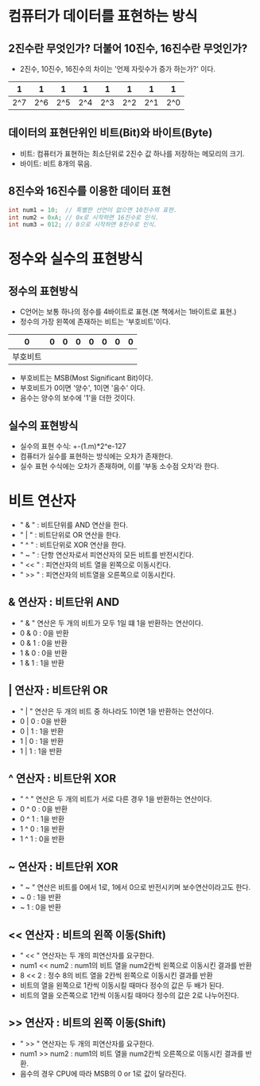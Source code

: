 # 컴퓨터가 데이터를 표현하는 방식
## 2진수란 무엇인가? 더불어 10진수, 16진수란 무엇인가?
* 2진수, 10진수, 16진수의 차이는 '언제 자릿수가 증가 하는가?' 이다.

|1|1|1|1|1|1|1|1|
|-|-|-|-|-|-|-|-|
|2^7|2^6|2^5|2^4|2^3|2^2|2^1|2^0|

## 데이터의 표현단위인 비트(Bit)와 바이트(Byte)
* 비트: 컴퓨터가 표현하는 최소단위로 2진수 값 하나를 저장하는 메모리의 크기.
* 바이트: 비트 8개의 묶음.

## 8진수와 16진수를 이용한 데이터 표현

```cpp
int num1 = 10;  // 특별한 선언이 없으면 10진수의 표현.
int num2 = 0xA; // 0x로 시작하면 16진수로 인식.
int num3 = 012; // 0으로 시작하면 8진수로 인식.
```
# 정수와 실수의 표현방식
## 정수의 표현방식
* C언어는 보통 하나의 정수를 4바이트로 표현.(본 책에서는 1바이트로 표현.)
* 정수의 가장 왼쪽에 존재하는 비트는 '부호비트'이다.

|0|0|0|0|0|0|0|0|
|--|--|--|--|--|--|--|--|
|부호비트|

* 부호비트는 MSB(Most Significant Bit)이다.
* 부호비트가 0이면 '양수', 1이면 '음수' 이다.
* 음수는 양수의 보수에 '1'을 더한 것이다.

## 실수의 표현방식
* 실수의 표현 수식: +-(1.m)*2^e-127
* 컴퓨터가 실수를 표현하는 방식에는 오차가 존재한다.
* 실수 표현 수식에는 오차가 존재하며, 이를 '부동 소수점 오차'라 한다.

# 비트 연산자
* " & " : 비트단위를 AND 연산을 한다.
* " | " : 비트단위로 OR 연산을 한다.
* " ^ " : 비트단위로 XOR 연산을 한다.
* " ~ " : 단항 연산자로서 피연산자의 모든 비트를 반전시킨다.
* " << " : 피연산자의 비트 열을 왼쪽으로 이동시킨다.
* " >> " : 피연산자의 비트열을 오른쪽으로 이동시킨다.

## & 연산자 : 비트단위 AND
* " & " 연산은 두 개의 비트가 모두 1일 떄 1을 반환하는 연산이다.
* 0 & 0 : 0을 반환
* 0 & 1 : 0을 반환
* 1 & 0 : 0을 반환
* 1 & 1 : 1을 반환

## | 연산자 : 비트단위 OR
* " | " 연산은 두 개의 비트 중 하나라도 1이면 1을 반환하는 연산이다.
* 0 | 0 : 0을 반환
* 0 | 1 : 1을 반환
* 1 | 0 : 1을 반환
* 1 | 1 : 1을 반환

## ^ 연산자 : 비트단위 XOR
* " ^ " 연산은 두 개의 비트가 서로 다른 경우 1을 반환하는 연산이다.
* 0 ^ 0 : 0을 반환
* 0 ^ 1 : 1을 반환
* 1 ^ 0 : 1을 반환
* 1 ^ 1 : 0을 반환

## ~ 연산자 : 비트단위 XOR
* " ~ " 연산은 비트를 0에서 1로, 1에서 0으로 반전시키며 보수연산이라고도 한다.
* ~ 0 : 1을 반환
* ~ 1 : 0을 반환

## << 연산자 : 비트의 왼쪽 이동(Shift)
* " << " 연산자는 두 개의 피연산자를 요구한다.
* num1 << num2 : num1의 비트 열을 num2칸씩 왼쪽으로 이동시킨 결과를 반환
* 8 << 2 : 정수 8의 비트 열을 2칸씩 왼쪽으로 이동시킨 결과를 반환
* 비트의 열을 왼쪽으로 1칸씩 이동시킬 때마다 정수의 값은 두 배가 된다.
* 비트의 열을 오즌쪽으로 1칸씩 이동시킬 때마다 정수의 값은 2로 나누어진다.

## >> 연산자 : 비트의 왼쪽 이동(Shift)
* " >> " 연산자는 두 개의 피연산자를 요구한다.
* num1 >> num2 : num1의 비트 열을 num2칸씩 오른쪽으로 이동시킨 결과를 반환.
* 음수의 경우 CPU에 따라 MSB의 0 or 1로 값이 달라진다.

